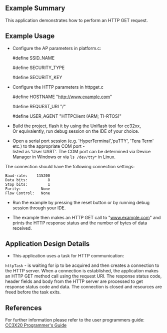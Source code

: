 
## Example Summary

This application demonstrates how to perform an HTTP GET request.

## Example Usage

* Configure the AP parameters in  platform.c:

 	\#define SSID_NAME                          
         
	\#define SECURITY_TYPE                        

	\#define SECURITY_KEY   

* Configure the HTTP parameters in httpget.c
	
	\#define HOSTNAME              "http://www.example.com"
	
	\#define REQUEST_URI           "/"
	
	\#define USER_AGENT            "HTTPClient (ARM; TI-RTOS)"

                       

* Build the project, flash it by using the Uniflash tool for cc32xx,  
Or equivalently, run debug session on the IDE of your choice.

* Open a serial port session (e.g. 'HyperTerminal','puTTY', 'Tera Term' etc.) to the appropriate COM port -   
listed as 'User UART'.
The COM port can be determined via Device Manager in Windows or via `ls /dev/tty*` in Linux.

The connection should have the following connection settings:

    Baud-rate:    115200
    Data bits:         8
    Stop bits:         1
    Parity:         None
    Flow Control:   None
		

* Run the example by pressing the reset button or by running debug session through your IDE.  

* The example then makes an HTTP GET call to "www.example.com" and prints
the HTTP response status and the number of bytes of data received.

## Application Design Details

* This application uses a task for HTTP communication:

``httpTask``  - is waiting for ip to be acquired and then creates a connection to the HTTP    server. 
          When a connection is
          established, the application makes an HTTP GET method call using the request URI. The
          response status code, header fields and body from the HTTP server are
          processed to get response status code and data. The connection is
          closed and resources are freed before the task exits.

## References
For further information please refer to the user programmers guide: [CC3X20 Programmer's Guide](http://www.ti.com/lit/swru455)

